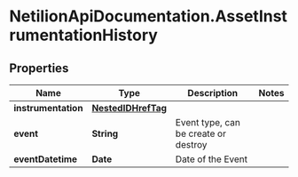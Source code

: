 # NetilionApiDocumentation.AssetInstrumentationHistory

## Properties
Name | Type | Description | Notes
------------ | ------------- | ------------- | -------------
**instrumentation** | [**NestedIDHrefTag**](NestedIDHrefTag.md) |  | 
**event** | **String** | Event type, can be create or destroy | 
**eventDatetime** | **Date** | Date of the Event | 


